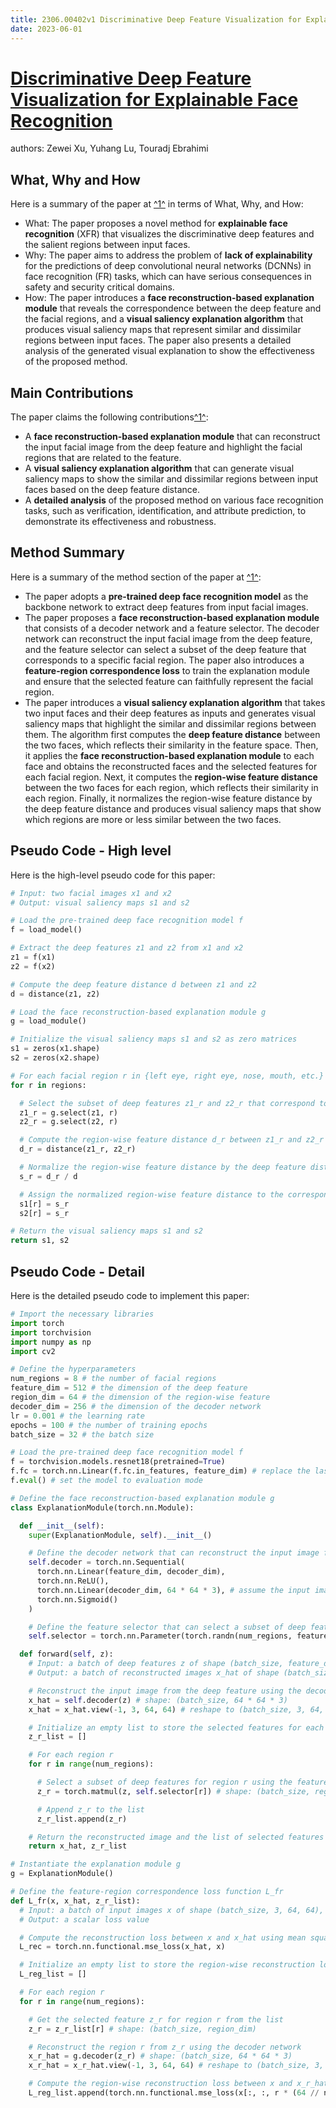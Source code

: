 ```yaml
---
title: 2306.00402v1 Discriminative Deep Feature Visualization for Explainable Face Recognition
date: 2023-06-01
---
```


# [Discriminative Deep Feature Visualization for Explainable Face Recognition](http://arxiv.org/abs/2306.00402v1)

authors: Zewei Xu, Yuhang Lu, Touradj Ebrahimi


## What, Why and How

[1]: https://arxiv.org/abs/2306.00402 "[2306.00402] Discriminative Deep Feature Visualization for Explainable ..."
[2]: https://arxiv.org/pdf/2306.00402v1.pdf "Discriminative Deep Feature Visualization for Explainable ... - arXiv.org"
[3]: http://export.arxiv.org/abs/2305.00402v1 "[2305.00402v1] Control Variate Sliced Wasserstein Estimators"

Here is a summary of the paper at [^1^][1] in terms of What, Why, and How:

- What: The paper proposes a novel method for **explainable face recognition** (XFR) that visualizes the discriminative deep features and the salient regions between input faces.
- Why: The paper aims to address the problem of **lack of explainability** for the predictions of deep convolutional neural networks (DCNNs) in face recognition (FR) tasks, which can have serious consequences in safety and security critical domains.
- How: The paper introduces a **face reconstruction-based explanation module** that reveals the correspondence between the deep feature and the facial regions, and a **visual saliency explanation algorithm** that produces visual saliency maps that represent similar and dissimilar regions between input faces. The paper also presents a detailed analysis of the generated visual explanation to show the effectiveness of the proposed method.

## Main Contributions

[1]: https://arxiv.org/abs/2306.00402 "[2306.00402] Discriminative Deep Feature Visualization for Explainable ..."
[2]: https://arxiv.org/pdf/2306.00402v1.pdf "Discriminative Deep Feature Visualization for Explainable ... - arXiv.org"
[3]: http://export.arxiv.org/abs/2305.00402v1 "[2305.00402v1] Control Variate Sliced Wasserstein Estimators"

The paper claims the following contributions[^1^][1]:

- A **face reconstruction-based explanation module** that can reconstruct the input facial image from the deep feature and highlight the facial regions that are related to the feature.
- A **visual saliency explanation algorithm** that can generate visual saliency maps to show the similar and dissimilar regions between input faces based on the deep feature distance.
- A **detailed analysis** of the proposed method on various face recognition tasks, such as verification, identification, and attribute prediction, to demonstrate its effectiveness and robustness.

## Method Summary

[1]: https://arxiv.org/abs/2306.00402 "[2306.00402] Discriminative Deep Feature Visualization for Explainable ..."
[2]: https://arxiv.org/pdf/2306.00402v1.pdf "Discriminative Deep Feature Visualization for Explainable ... - arXiv.org"
[3]: http://export.arxiv.org/abs/2305.00402v1 "[2305.00402v1] Control Variate Sliced Wasserstein Estimators"

Here is a summary of the method section of the paper at [^1^][1]:

- The paper adopts a **pre-trained deep face recognition model** as the backbone network to extract deep features from input facial images.
- The paper proposes a **face reconstruction-based explanation module** that consists of a decoder network and a feature selector. The decoder network can reconstruct the input facial image from the deep feature, and the feature selector can select a subset of the deep feature that corresponds to a specific facial region. The paper also introduces a **feature-region correspondence loss** to train the explanation module and ensure that the selected feature can faithfully represent the facial region.
- The paper introduces a **visual saliency explanation algorithm** that takes two input faces and their deep features as inputs and generates visual saliency maps that highlight the similar and dissimilar regions between them. The algorithm first computes the **deep feature distance** between the two faces, which reflects their similarity in the feature space. Then, it applies the **face reconstruction-based explanation module** to each face and obtains the reconstructed faces and the selected features for each facial region. Next, it computes the **region-wise feature distance** between the two faces for each region, which reflects their similarity in each region. Finally, it normalizes the region-wise feature distance by the deep feature distance and produces visual saliency maps that show which regions are more or less similar between the two faces.

## Pseudo Code - High level

Here is the high-level pseudo code for this paper:

```python
# Input: two facial images x1 and x2
# Output: visual saliency maps s1 and s2

# Load the pre-trained deep face recognition model f
f = load_model()

# Extract the deep features z1 and z2 from x1 and x2
z1 = f(x1)
z2 = f(x2)

# Compute the deep feature distance d between z1 and z2
d = distance(z1, z2)

# Load the face reconstruction-based explanation module g
g = load_module()

# Initialize the visual saliency maps s1 and s2 as zero matrices
s1 = zeros(x1.shape)
s2 = zeros(x2.shape)

# For each facial region r in {left eye, right eye, nose, mouth, etc.}
for r in regions:

  # Select the subset of deep features z1_r and z2_r that correspond to r
  z1_r = g.select(z1, r)
  z2_r = g.select(z2, r)

  # Compute the region-wise feature distance d_r between z1_r and z2_r
  d_r = distance(z1_r, z2_r)

  # Normalize the region-wise feature distance by the deep feature distance
  s_r = d_r / d

  # Assign the normalized region-wise feature distance to the corresponding region in s1 and s2
  s1[r] = s_r
  s2[r] = s_r

# Return the visual saliency maps s1 and s2
return s1, s2
```

## Pseudo Code - Detail

Here is the detailed pseudo code to implement this paper:

```python
# Import the necessary libraries
import torch
import torchvision
import numpy as np
import cv2

# Define the hyperparameters
num_regions = 8 # the number of facial regions
feature_dim = 512 # the dimension of the deep feature
region_dim = 64 # the dimension of the region-wise feature
decoder_dim = 256 # the dimension of the decoder network
lr = 0.001 # the learning rate
epochs = 100 # the number of training epochs
batch_size = 32 # the batch size

# Load the pre-trained deep face recognition model f
f = torchvision.models.resnet18(pretrained=True)
f.fc = torch.nn.Linear(f.fc.in_features, feature_dim) # replace the last layer with a linear layer
f.eval() # set the model to evaluation mode

# Define the face reconstruction-based explanation module g
class ExplanationModule(torch.nn.Module):

  def __init__(self):
    super(ExplanationModule, self).__init__()

    # Define the decoder network that can reconstruct the input image from the deep feature
    self.decoder = torch.nn.Sequential(
      torch.nn.Linear(feature_dim, decoder_dim),
      torch.nn.ReLU(),
      torch.nn.Linear(decoder_dim, 64 * 64 * 3), # assume the input image size is 64 x 64 x 3
      torch.nn.Sigmoid()
    )

    # Define the feature selector that can select a subset of deep features for each region
    self.selector = torch.nn.Parameter(torch.randn(num_regions, feature_dim)) # initialize as a random matrix

  def forward(self, z):
    # Input: a batch of deep features z of shape (batch_size, feature_dim)
    # Output: a batch of reconstructed images x_hat of shape (batch_size, 64, 64, 3) and a list of selected features z_r for each region r

    # Reconstruct the input image from the deep feature using the decoder network
    x_hat = self.decoder(z) # shape: (batch_size, 64 * 64 * 3)
    x_hat = x_hat.view(-1, 3, 64, 64) # reshape to (batch_size, 3, 64, 64)

    # Initialize an empty list to store the selected features for each region
    z_r_list = []

    # For each region r
    for r in range(num_regions):

      # Select a subset of deep features for region r using the feature selector
      z_r = torch.matmul(z, self.selector[r]) # shape: (batch_size, region_dim)

      # Append z_r to the list
      z_r_list.append(z_r)

    # Return the reconstructed image and the list of selected features
    return x_hat, z_r_list

# Instantiate the explanation module g
g = ExplanationModule()

# Define the feature-region correspondence loss function L_fr
def L_fr(x, x_hat, z_r_list):
  # Input: a batch of input images x of shape (batch_size, 3, 64, 64), a batch of reconstructed images x_hat of shape (batch_size, 3, 64, 64), and a list of selected features z_r_list for each region r
  # Output: a scalar loss value

  # Compute the reconstruction loss between x and x_hat using mean squared error (MSE)
  L_rec = torch.nn.functional.mse_loss(x_hat, x)

  # Initialize an empty list to store the region-wise reconstruction losses
  L_reg_list = []

  # For each region r
  for r in range(num_regions):

    # Get the selected feature z_r for region r from the list
    z_r = z_r_list[r] # shape: (batch_size, region_dim)

    # Reconstruct the region r from z_r using the decoder network
    x_r_hat = g.decoder(z_r) # shape: (batch_size, 64 * 64 * 3)
    x_r_hat = x_r_hat.view(-1, 3, 64, 64) # reshape to (batch_size, 3, 64, 64)

    # Compute the region-wise reconstruction loss between x and x_r_hat using MSE and append it to the list
    L_reg_list.append(torch.nn.functional.mse_loss(x[:, :, r * (64 // num_regions):(r + 1) * (64 // num_regions), :], x_r_hat[:, :, r * (64 // num_regions):(r + 1) * (64 // num_regions), :]))

  
```